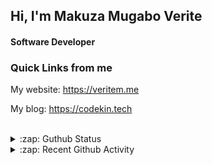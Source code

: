 
## Hi, I'm Makuza Mugabo Verite

<h4>Software Developer</h4>


### Quick Links from me

My website: https://veritem.me

My blog: https://codekin.tech


<br/>

<details>
  <summary>:zap: Guthub Status</summary>
 <p>
  <p align="center"><img width="100%" src="https://github-readme-stats.vercel.app/api?username=makuzaverite&count_private=true&show_icons=true&include_all_commits=true&show_icons=true&theme=tokyonight" /></p>
  </p>
</details>

<details>
  <summary>:zap: Recent Github Activity</summary>

<!--START_SECTION:activity-->
1. 🎉 Merged PR [#67](https://github.com/PatrickNiyogitare28/customify/pull/67) in [PatrickNiyogitare28/customify](https://github.com/PatrickNiyogitare28/customify)
2. 🎉 Merged PR [#71](https://github.com/PatrickNiyogitare28/customify/pull/71) in [PatrickNiyogitare28/customify](https://github.com/PatrickNiyogitare28/customify)
3. 🎉 Merged PR [#69](https://github.com/PatrickNiyogitare28/customify/pull/69) in [PatrickNiyogitare28/customify](https://github.com/PatrickNiyogitare28/customify)
4. 💪 Opened PR [#69](https://github.com/PatrickNiyogitare28/customify/pull/69) in [PatrickNiyogitare28/customify](https://github.com/PatrickNiyogitare28/customify)
5. 🎉 Merged PR [#68](https://github.com/PatrickNiyogitare28/customify/pull/68) in [PatrickNiyogitare28/customify](https://github.com/PatrickNiyogitare28/customify)
<!--END_SECTION:activity-->
</details>




<!--
<h5 align="center"><em>Find me here on the internet</em></h5>
<p align="center"> 
  <a href="https://github.com/makuzaverite?tab=followers">
    <img src="https://img.shields.io/github/followers/makuzaverite?label=Followers&logo=GitHub&style=for-the-badge" alt="GitHub badge" />
  </a>
   <a href="http://twitter.com/makuza_mugabo_v">
    <img src="https://img.shields.io/twitter/follow/makuza_mugabo_v?label=Twitter&logo=twitter&style=for-the-badge" />
  </a>
 <a href="https://www.linkedin.com/in/makuza-mugabo-verite-99369a184/" target="_blank">
  <img src="https://img.shields.io/badge/LinkedIn-%230077B5.svg?&style=for-the-badge&logo=LinkedIn&logoColor=white" alt="LinkedIn">
</a>
<a href="https://dev.to/mugaboverite" target="_blank">
   <img src="https://img.shields.io/badge/DEV-%230A0A0A.svg?&style=for-the-badge&logo=DEV.to&logoColor=white" alt="DEV.to">
</a>
<a href="https://codepen.io/makuza-mugabo-verite" target="_blank">
   <img src="https://img.shields.io/badge/Codepen-%230A0A0A.svg?&style=for-the-badge&logo=Codepen&logoColor=white" alt="Codepen">
</a>
</p>
-->
